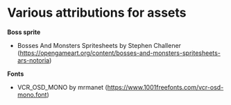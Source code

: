 # Various attributions for assets

**Boss sprite**

- Bosses And Monsters Spritesheets by Stephen Challener (https://opengameart.org/content/bosses-and-monsters-spritesheets-ars-notoria)

**Fonts**

- VCR_OSD_MONO by mrmanet (https://www.1001freefonts.com/vcr-osd-mono.font)
